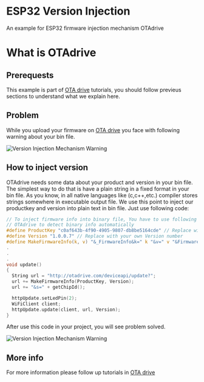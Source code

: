 # ESP32 Version Injection
An example for ESP32 firmware injection mechanism OTAdrive

# What is OTAdrive

## Prerequests

This example is part of [OTA drive](https://www.otadrive.com) tutorials, you should follow previeus sections to understand what we explain here.

## Problem

While you upload your firmware on [OTA drive](https://www.otadrive.com) you face with following warning about your bin file.

![Version Injection Mechanism Warning](/doc/vi-warning1.png)

## How to inject version

OTAdrive needs some data about your product and version in your bin file. The simplest way to do that is have a plain string in a fixed format in your bin file.
As you know, in all native languages like (c,c++,etc.) compiler stores strings somewhere in executable output file.
We use this point to inject our productkey and version into plain text in bin file. Just use following code:

``` c
// To inject firmware info into binary file, You have to use following macro according to let
// OTAdrive to detect binary info automatically
#define ProductKey "c0af643b-4f90-4905-9807-db8be5164cde" // Replace with your own APIkey
#define Version "1.0.0.7" // Replace with your own Version number
#define MakeFirmwareInfo(k, v) "&_FirmwareInfo&k=" k "&v=" v "&FirmwareInfo_&"
.
.
.
void update()
{
  String url = "http://otadrive.com/deviceapi/update?";
  url += MakeFirmwareInfo(ProductKey, Version);
  url += "&s=" + getChipId();

  httpUpdate.setLedPin(2);
  WiFiClient client;
  httpUpdate.update(client, url, Version);
}
```
After use this code in your project, you will see problem solved.

![Version Injection Mechanism Warning](/doc/vi-success.png)

## More info
For more information please follow up tutorials in [OTA drive](https://www.otadrive.com)